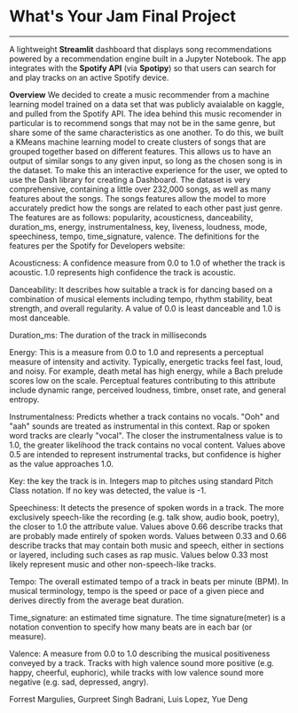 # What's Your Jam Final Project
---------------------------------------------
A lightweight **Streamlit** dashboard that displays song recommendations powered by a recommendation engine built in a Jupyter Notebook. The app integrates with the **Spotify API** (via **Spotipy**) so that users can search for and play tracks on an active Spotify device.

**Overview**
We decided to create a music recommender from a machine learning model trained on a data set that was publicly avaialable on kaggle, and pulled from the Spotify API. The idea behind this music recomender in particular is to recommend songs that may not be in the same genre, but share some of the same characteristics as one another. To do this, we built a KMeans machine learning model to create clusters of songs that are grouped together based on different features. This allows us to have an output of similar songs to any given input, so long as the chosen song is in the dataset. To make this an interactive experience for the user, we opted to use the Dash library for creating a Dashboard. The dataset is very comprehensive, containing a little over 232,000 songs, as well as many features about the songs. The songs features allow the model to more accurately predict how the songs are related to each other past just genre. The features are as follows: popularity, acousticness, danceability, duration_ms, energy, instrumentalness, key, liveness, loudness, mode, speechiness, tempo, time_signature, valence. The definitions for the features per the Spotify for Developers website:

Acousticness: A confidence measure from 0.0 to 1.0 of whether the track is acoustic. 1.0 represents high
confidence the track is acoustic.

Danceability: It describes how suitable a track is for dancing based on a combination of musical
elements including tempo, rhythm stability, beat strength, and overall regularity. A value of 0.0 is least
danceable and 1.0 is most danceable.

Duration_ms: The duration of the track in milliseconds

Energy: This is a measure from 0.0 to 1.0 and represents a perceptual measure of intensity and activity.
Typically, energetic tracks feel fast, loud, and noisy. For example, death metal has high energy, while a
Bach prelude scores low on the scale. Perceptual features contributing to this attribute include dynamic
range, perceived loudness, timbre, onset rate, and general entropy.

Instrumentalness: Predicts whether a track contains no vocals. "Ooh" and "aah" sounds are treated as
instrumental in this context. Rap or spoken word tracks are clearly "vocal". The closer the
instrumentalness value is to 1.0, the greater likelihood the track contains no vocal content. Values above
0.5 are intended to represent instrumental tracks, but confidence is higher as the value approaches 1.0.

Key: the key the track is in. Integers map to pitches using standard Pitch Class notation. If no key was detected, the value is -1.

Speechiness: It detects the presence of spoken words in a track. The more exclusively speech-like the
recording (e.g. talk show, audio book, poetry), the closer to 1.0 the attribute value. Values above 0.66
describe tracks that are probably made entirely of spoken words. Values between 0.33 and 0.66 describe
tracks that may contain both music and speech, either in sections or layered, including such cases as rap
music. Values below 0.33 most likely represent music and other non-speech-like tracks.

Tempo: The overall estimated tempo of a track in beats per minute (BPM). In musical terminology, tempo is the speed or pace of a given piece and derives directly from the average beat duration.

Time_signature: an estimated time signature. The time signature(meter) is a notation convention to specify how many beats are in each bar (or measure).

Valence: A measure from 0.0 to 1.0 describing the musical positiveness conveyed by a track. Tracks with high valence sound more positive (e.g. happy, cheerful, euphoric), while tracks with low valence sound more negative (e.g. sad, depressed, angry).


Forrest Margulies, Gurpreet Singh Badrani, Luis Lopez, Yue Deng
